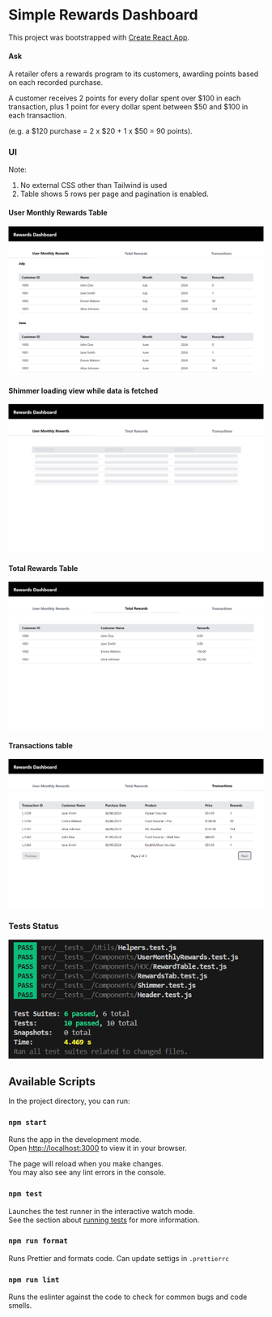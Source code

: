 # Simple Rewards Dashboard

This project was bootstrapped with [Create React App](https://github.com/facebook/create-react-app).

#### Ask
A retailer ofers a rewards program to its customers, awarding points based on each recorded purchase.

A customer receives 2 points for every dollar spent over $100 in each transaction, plus 1 point for every dollar spent between $50 and $100 in each transaction.

(e.g. a $120 purchase = 2 x $20 + 1 x $50 = 90 points).

### UI
Note:
1. No external CSS other than Tailwind is used
2. Table shows 5 rows per page and pagination is enabled.

#### User Monthly Rewards Table
!["User Monthly Rewards Table"](public/images/UserMonthlyRewards.png)

#### Shimmer loading view while data is fetched
!["Shimmer Image](public/images/ShimmerLoadingExample.png)

#### Total Rewards Table
!["Total Rewards Table](public/images/TotalRewards.png)

#### Transactions table
!["Transactions Table](public/images/TransactionsTable.png)

### Tests Status
!["Tests Status](public/images/Tests.png)

## Available Scripts

In the project directory, you can run:

### `npm start`

Runs the app in the development mode.\
Open [http://localhost:3000](http://localhost:3000) to view it in your browser.

The page will reload when you make changes.\
You may also see any lint errors in the console.

### `npm test`

Launches the test runner in the interactive watch mode.\
See the section about [running tests](https://facebook.github.io/create-react-app/docs/running-tests) for more information.

### `npm run format`

Runs Prettier and formats code. Can update settigs in `.prettierrc`

### `npm run lint`

Runs the eslinter against the code to check for common bugs and code smells.

